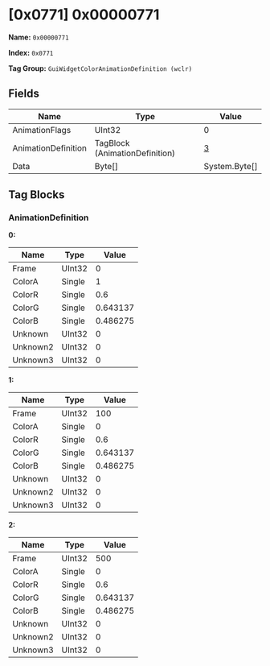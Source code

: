 # [0x0771] 0x00000771

**Name:** ```0x00000771```

**Index:** ```0x0771```

**Tag Group:** ```GuiWidgetColorAnimationDefinition (wclr)```

## Fields

Name	| Type	| Value
---	|---	|---	|
AnimationFlags	|UInt32	|0
AnimationDefinition	|TagBlock (AnimationDefinition)	|[3](#animationdefinition)
Data	|Byte[]	|System.Byte[]


## Tag Blocks

### AnimationDefinition

**0:**

Name	| Type	| Value
---	|---	|---	|
Frame	|UInt32	|0
ColorA	|Single	|1
ColorR	|Single	|0.6
ColorG	|Single	|0.643137
ColorB	|Single	|0.486275
Unknown	|UInt32	|0
Unknown2	|UInt32	|0
Unknown3	|UInt32	|0


**1:**

Name	| Type	| Value
---	|---	|---	|
Frame	|UInt32	|100
ColorA	|Single	|0
ColorR	|Single	|0.6
ColorG	|Single	|0.643137
ColorB	|Single	|0.486275
Unknown	|UInt32	|0
Unknown2	|UInt32	|0
Unknown3	|UInt32	|0


**2:**

Name	| Type	| Value
---	|---	|---	|
Frame	|UInt32	|500
ColorA	|Single	|0
ColorR	|Single	|0.6
ColorG	|Single	|0.643137
ColorB	|Single	|0.486275
Unknown	|UInt32	|0
Unknown2	|UInt32	|0
Unknown3	|UInt32	|0


